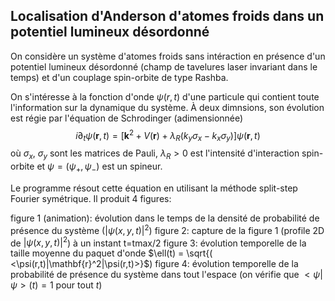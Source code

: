 ## Localisation d'Anderson d'atomes froids dans un potentiel lumineux désordonné

On considère un système d'atomes froids sans intéraction en présence d'un potentiel lumineux désordonné (champ de tavelures laser invariant dans le temps) et d'un couplage spin-orbite de type Rashba. 

On s'intéresse à la fonction d'onde $\psi(r,t)$ d'une particule qui contient toute l'information sur la dynamique du système.
À deux dimnsions, son évolution est régie par l'équation de Schrodinger (adimensionnée)
$$i \partial_t \psi(\mathbf{r},t) = \left[ \mathbf{k}^2 + V(\mathbf{r}) + \lambda_R \left(k_y \sigma_x - k_x \sigma_y \right) \right]\psi(\mathbf{r},t)$$
où $\sigma_x$, $\sigma_y$ sont les matrices de Pauli, $\lambda_R > 0$ est l'intensité d'interaction spin-orbite et $\psi = (\psi_+,\psi_-)$ est un spineur.

Le programme résout cette équation en utilisant la méthode split-step Fourier symétrique. 
Il produit 4 figures:

figure 1 (animation): évolution dans le temps de la densité de probabilité de présence du système ($|\psi(x,y,t)|^2$)
figure 2: capture de la figure 1 (profile 2D de $|\psi(x,y,t)|^2$) à un instant t=tmax/2
figure 3: évolution temporelle de la taille moyenne du paquet d'onde $\ell(t) = \sqrt{( <\psi(r,t)|\mathbf{r}^2|\psi(r,t)>}$)
figure 4: évolution temporelle de la probabilité de présence du système dans tout l'espace (on vérifie que $<\psi|\psi>(t)=1$ pour tout $t$)
